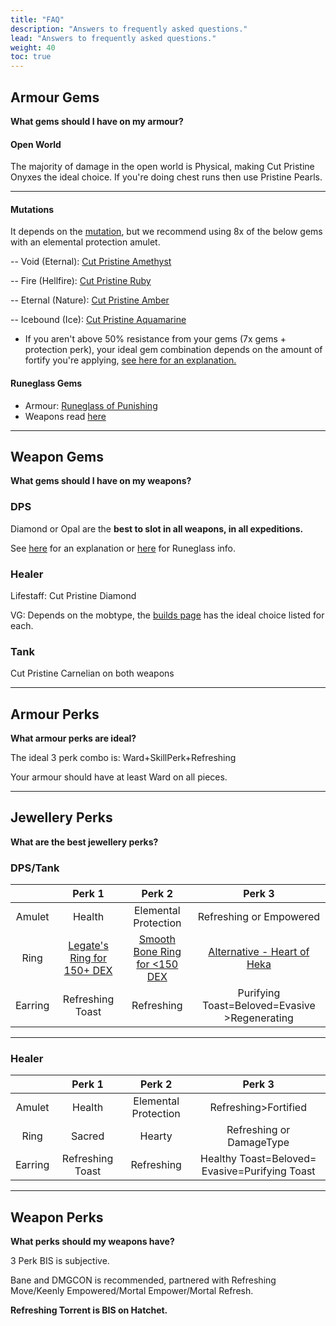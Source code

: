 ```yaml
---
title: "FAQ"
description: "Answers to frequently asked questions."
lead: "Answers to frequently asked questions."
weight: 40 
toc: true
---
```


## Armour Gems
**What gems should I have on my armour?**

#### Open World

The majority of damage in the open world is Physical, making Cut Pristine Onyxes the ideal choice. If you're doing chest runs then use Pristine Pearls.

---

#### Mutations

It depends on the [mutation](/nw/info/mut/modifiers/), but we recommend using 8x of the below gems with an elemental protection amulet.

-- Void (Eternal): <a href="https://nwdb.info/db/item/amethystcutt4" target="_blank">Cut Pristine Amethyst</a>

-- Fire (Hellfire): <a href="https://nwdb.info/db/item/rubycutt4" target="_blank">Cut Pristine Ruby</a>

-- Eternal (Nature): <a href="https://nwdb.info/db/item/ambercutt4" target="_blank">Cut Pristine Amber</a>

-- Icebound (Ice): <a href="https://nwdb.info/db/item/aquamarinecutt4" target="_blank">Cut Pristine Aquamarine</a>
 
- If you aren't above 50% resistance from your gems (7x gems + protection perk), your ideal gem combination depends on the amount of fortify you're applying, [see here for an explanation.](/nw/info/mut/gemchoices/) 

#### Runeglass Gems

- Armour: <a href="https://nwdb.info/db/item/runeglass_case_empty_melee" target="_blank">Runeglass of Punishing</a>
- Weapons read [here](nw/info/mut/gemchoices/#runeglass-casings)

---

## Weapon Gems
**What gems should I have on my weapons?**

### DPS

Diamond or Opal are the **best to slot in all weapons, in all expeditions.** 

See [here](/nw/info/mut/gemchoices/#dps) for an explanation or [here](/nw/info/mut/gemchoices/#runeglass-casings) for Runeglass info.



### Healer

Lifestaff: Cut Pristine Diamond

VG: Depends on the mobtype, the [builds page](/builds/) has the ideal choice listed for each.



### Tank
Cut Pristine Carnelian on both weapons

---

## Armour Perks
**What armour perks are ideal?**

The ideal 3 perk combo is: Ward+SkillPerk+Refreshing

Your armour should have at least Ward on all pieces.


---

## Jewellery Perks
**What are the best jewellery perks?**

### DPS/Tank

|      	|      Perk 1      	|              Perk 2              	|                                Perk 3                               	|
|:-------:	|:----------------:	|:--------------------------------:	|:-------------------------------------------------------------------:	|
|  Amulet 	|      Health      	|       Elemental  Protection      	|                         Refreshing or Empowered                        	|
|   Ring  	|     <a href="https://nwdb.info/db/item/ringt5_legatesring_v2" target="_blank">Legate's Ring for 150+ DEX</a>     	| <a href="https://nwdb.info/db/item/ring_smoothboneringt5_v2" target="_blank">Smooth Bone Ring for <150 DEX</a> 	|  <a href="https://nwdb.info/db/item/ringt5_heartofheka_v2" target="_blank">Alternative - Heart of Heka</a>	|
| Earring 	| Refreshing Toast 	|            Refreshing            	|             Purifying Toast=Beloved=Evasive >Regenerating            	|

---

### Healer

|   	|      Perk 1      	|        Perk 2        	|                      Perk 3                     	|
|:-------:	|:----------------:	|:--------------------:	|:-----------------------------------------------:	|
|  Amulet 	|      Health      	| Elemental Protection 	|               Refreshing>Fortified              	|
|   Ring  	|      Sacred      	|        Hearty        	|             Refreshing or DamageType            	|
| Earring 	| Refreshing Toast 	|      Refreshing      	| Healthy Toast=Beloved=  Evasive=Purifying Toast 	|

---

## Weapon Perks
**What perks should my weapons have?**

3 Perk BIS is subjective. 

Bane and DMGCON is recommended, partnered with Refreshing Move/Keenly Empowered/Mortal Empower/Mortal Refresh. 

**Refreshing Torrent is BIS on Hatchet.**